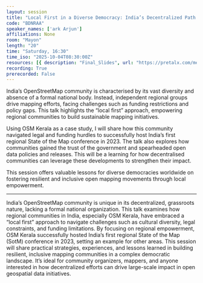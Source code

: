 ```yaml
---
layout: session
title: "Local First in a Diverse Democracy: India’s Decentralized Path to Hosting the First Regional SotM"
code: "BDNRAA"
speaker_names: ['ark Arjun']
affiliations: None
room: "Mayon"
length: "20"
time: "Saturday, 16:30"
time_iso: "2025-10-04T08:30:00Z"
resources: [{ description: "Final_Slides", url: "https://pretalx.com/media/sotm2025/submissions/BDNRAA/resources/Sotm25_Local_Firs_riuNs6Z.pdf" }]
recording: True
prerecorded: False
---
```


India’s OpenStreetMap community is characterised by its vast diversity and absence of a formal national body. Instead, independent regional groups drive mapping efforts, facing challenges such as funding restrictions and policy gaps. This talk highlights the “local first” approach, empowering regional communities to build sustainable mapping initiatives.

Using OSM Kerala as a case study, I will share how this community navigated legal and funding hurdles to successfully host India’s first regional State of the Map conference in 2023. The talk also explores how communities gained the trust of the government and spearheaded open data policies and releases. This will be a learning for how decentralised communities can leverage these developments to strengthen their impact.

This session offers valuable lessons for diverse democracies worldwide on fostering resilient and inclusive open mapping movements through local empowerment.

<hr>

India’s OpenStreetMap community is unique in its decentralized, grassroots nature, lacking a formal national organization. This talk examines how regional communities in India, especially OSM Kerala, have embraced a “local first” approach to navigate challenges such as cultural diversity, legal constraints, and funding limitations. By focusing on regional empowerment, OSM Kerala successfully hosted India’s first regional State of the Map (SotM) conference in 2023, setting an example for other areas. This session will share practical strategies, experiences, and lessons learned in building resilient, inclusive mapping communities in a complex democratic landscape. It’s ideal for community organizers, mappers, and anyone interested in how decentralized efforts can drive large-scale impact in open geospatial data initiatives.

